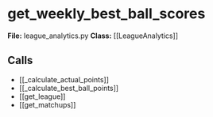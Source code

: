 # get_weekly_best_ball_scores

**File:** league_analytics.py
**Class:** [[LeagueAnalytics]]

## Calls

- [[_calculate_actual_points]]
- [[_calculate_best_ball_points]]
- [[get_league]]
- [[get_matchups]]

